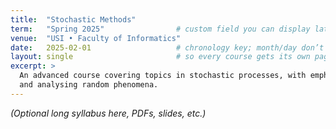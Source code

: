 ```yaml
---
title:  "Stochastic Methods"
term:   "Spring 2025"                # custom field you can display later if you like
venue:  "USI • Faculty of Informatics"
date:   2025-02-01                   # chronology key; month/day don’t matter
layout: single                       # so every course gets its own page
excerpt: >
  An advanced course covering topics in stochastic processes, with emphasis on modelling
  and analysing random phenomena.
---
```


*(Optional long syllabus here, PDFs, slides, etc.)*

